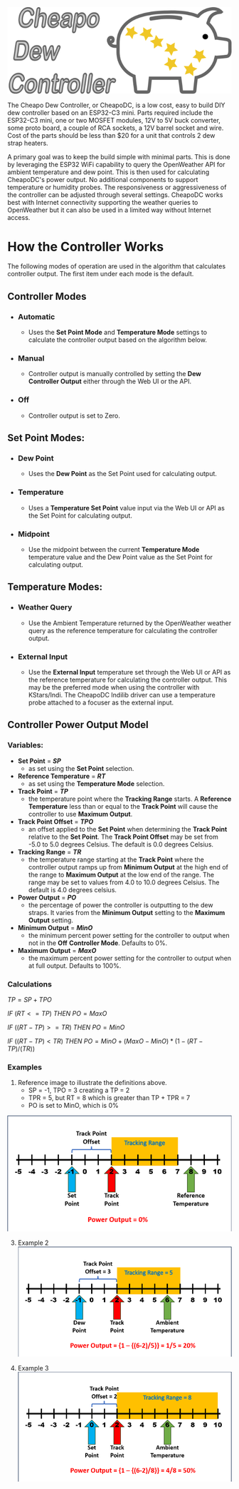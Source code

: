![CheapoDC Logo](images/logo.png)

The Cheapo Dew Controller, or CheapoDC, is a low cost, easy to build DIY dew controller based on an ESP32-C3 mini. Parts required include the ESP32-C3 mini, one or two MOSFET modules, 12V to 5V buck converter, some proto board, a couple of RCA sockets, a 12V barrel socket and wire. Cost of the parts should be less than $20 for a unit that controls 2 dew strap heaters.

A primary goal was to keep the build simple with minimal parts. This is done by leveraging the ESP32 WiFi capability to query the OpenWeather API for ambient temperature and dew point. This is then used for calculating CheapoDC's power output. No additional components to support temperature or humidity probes. The responsiveness or aggressiveness of the controller can be adjusted through several settings. CheapoDC works best with Internet connectivity supporting the weather queries to OpenWeather but it can also be used in a limited way without Internet access. 


# How the Controller Works

The following modes of operation are used in the algorithm that calculates controller output. The first item under each 
mode is the default.

## Controller Modes
* ### Automatic  
  * Uses the **Set Point Mode** and **Temperature Mode** settings to calculate the controller output based on the algorithm below.
* ### Manual
  * Controller output is manually controlled by setting the **Dew Controller Output** either through the Web UI or the API.
* ### Off
  * Controller output is set to Zero.

## Set Point Modes:
* ### Dew Point
  * Uses the **Dew Point** as the Set Point used for calculating output.
* ### Temperature
  * Uses a **Temperature Set Point** value input via the Web UI or API as the Set Point for calculating output.
* ### Midpoint
  * Use the midpoint between the current **Temperature Mode** temperature value and the Dew Point value as the Set Point for calculating output.

## Temperature Modes:
* ### Weather Query
  * Use the Ambient Temperature returned by the OpenWeather weather query as the reference temperature for calculating the controller output.
* ### External Input
  * Use the **External Input** temperature set through the Web UI or API as the reference temperature for calculating the controller output. This may be the preferred mode when using the controller with KStars/Indi. The CheapoDC Indilib driver can use a temperature probe attached to a focuser as the external input. 


## Controller Power Output Model
### Variables:
* **Set Point** = ***SP***
  - as set using the **Set Point** selection.
* **Reference Temperature** = ***RT***
  - as set using the **Temperature Mode** selection.
* **Track Point** = ***TP***
  - the temperature point where the **Tracking Range** starts. A **Reference Temperature** less than or equal 
to the **Track Point** will cause the controller to use **Maximum Output**. 
* **Track Point Offset** = ***TPO***
  - an offset applied to the **Set Point** when determining the **Track Point** relative to the **Set Point**. 
The **Track Point Offset** may be set from -5.0 to 5.0 degrees Celsius. The default is 0.0 degrees Celsius.
* **Tracking Range** = ***TR***
  - the temperature range starting at the **Track Point** where the controller output ramps up from **Minimum Output** at the high end of the range to **Maximum Output** at the low end of the range. The range may be set to values from 
4.0 to 10.0 degrees Celsius. The default is 4.0 degrees celsius.
* **Power Output** = ***PO***
  - the percentage of power the controller is outputting to the dew straps. It varies from the **Minimum Output** setting to the **Maximum Output** setting.
* **Minimum Output** = ***MinO***
  - the minimum percent power setting for the controller to output when not in the **Off** **Controller Mode**. Defaults to 0%.
* **Maximum Output** = ***MaxO***
  - the maximum percent power setting for the controller to output when at full output. Defaults to 100%.

### Calculations
$`TP = SP + TPO`$

$`IF`$ $`(RT <= TP )`$ $`THEN`$ $`PO= MaxO`$

$`IF`$ $`(( RT - TP ) >= TR)`$ $`THEN`$ $`PO = MinO`$

$`IF`$ $`(( RT - TP) < TR)`$ $`THEN`$ $`PO = MinO + (MaxO - MinO) * ( 1 - (RT - TP)/(TR))`$

### Examples

1. Reference image to illustrate the definitions above.
   * SP = -1, TPO = 3 creating a TP = 2
   * TPR = 5, but RT = 8 which is greater than TP + TPR = 7
   * PO is set to MinO, which is 0%
 
![Example 1](images/example1.png)

3. Example 2
![Example 1](images/example2.png)

4. Example 3
![Example 1](images/example3.png)
        
        

        




